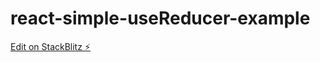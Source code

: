 # react-simple-useReducer-example

[Edit on StackBlitz ⚡️](https://stackblitz.com/edit/react-simple-example-qst4g9)